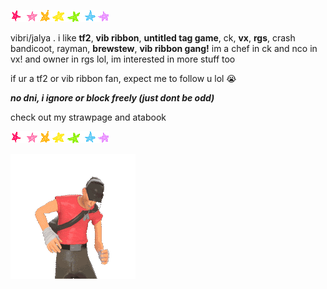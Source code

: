 ![image alt](7rrmll.gif)


vibri/jalya . i like **tf2**, **vib ribbon**, **untitled tag game**, ck, **vx**, **rgs**, crash bandicoot, rayman, **brewstew**, **vib ribbon gang!** im a chef in ck and nco in vx! and owner in rgs lol, im interested in more stuff too

if ur a tf2 or vib ribbon fan, expect me to follow u lol 😭

***no dni, i ignore or block freely (just dont be odd)***

check out my strawpage and atabook


![image alt](7rrmll.gif)


![image_alt](015d488191491d8aada51bf0ee23debe.gif)













